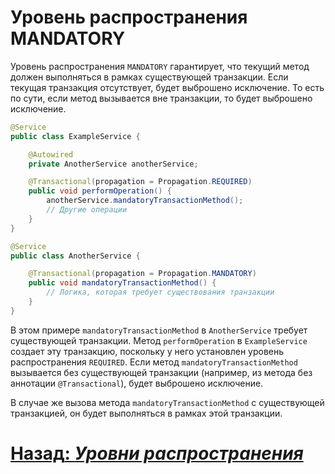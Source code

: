 # Уровень распространения MANDATORY

Уровень распространения `MANDATORY` гарантирует, что текущий метод должен выполняться в рамках существующей транзакции.
Если текущая транзакция отсутствует, будет выброшено исключение. То есть по сути, если метод вызывается вне транзакции,
то будет выброшено исключение.

```java
@Service
public class ExampleService {

    @Autowired
    private AnotherService anotherService;

    @Transactional(propagation = Propagation.REQUIRED)
    public void performOperation() {
        anotherService.mandatoryTransactionMethod();
        // Другие операции
    }
}

@Service
public class AnotherService {

    @Transactional(propagation = Propagation.MANDATORY)
    public void mandatoryTransactionMethod() {
        // Логика, которая требует существования транзакции
    }
}
```

В этом примере `mandatoryTransactionMethod` в `AnotherService` требует существующей транзакции. Метод `performOperation` в
`ExampleService` создает эту транзакцию, поскольку у него установлен уровень распространения `REQUIRED`. Если метод
`mandatoryTransactionMethod` вызывается без существующей транзакции (например, из метода без аннотации `@Transactional`), будет
выброшено исключение.

В случае же вызова метода `mandatoryTransactionMethod` с существующей транзакцией, он будет выполняться в рамках этой транзакции.

# [**Назад**: *Уровни распространения*](../propagation.md)
